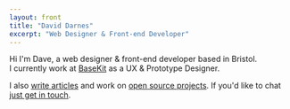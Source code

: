 ```yaml
---
layout: front
title: "David Darnes"
excerpt: "Web Designer & Front-end Developer"
---
```


Hi I'm Dave, a web designer & front-end developer based in Bristol.  
I currently work at [BaseKit](http://developers.basekit.com) as a UX & Prototype Designer.

I also [write articles](http://daviddarnes.github.io/articles/) and work on [open source projects](http://daviddarnes.github.io/experiments/). If you'd like to chat [just get in touch](http://enable-javascript.com/ "my email").

